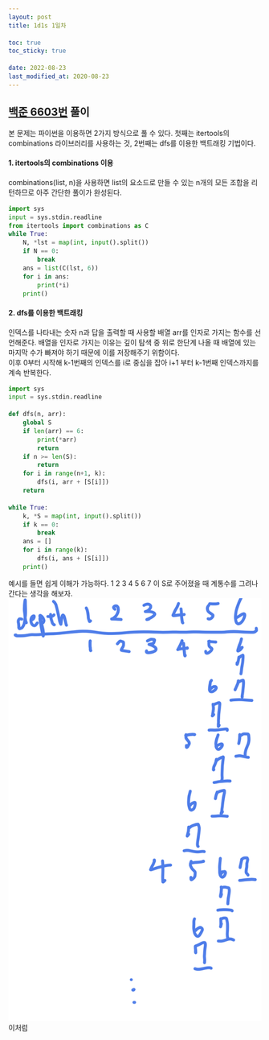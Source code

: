 ```yaml
---
layout: post
title: 1d1s 1일차

toc: true
toc_sticky: true

date: 2022-08-23
last_modified_at: 2020-08-23
---
```


## [백준 6603번](https://www.acmicpc.net/problem/6603) 풀이
본 문제는 파이썬을 이용하면 2가지 방식으로 풀 수 있다. 첫째는 itertools의 combinations 라이브러리를 사용하는 것, 2번째는 dfs를 이용한 백트래킹 기법이다. 
#### 1. itertools의 combinations 이용
combinations(list, n)을 사용하면 list의 요소드로 만들 수 있는 n개의 모든 조합을 리턴하므로 아주 간단한 풀이가 완성된다.   

~~~python
import sys
input = sys.stdin.readline
from itertools import combinations as C
while True:
	N, *lst = map(int, input().split())
	if N == 0:
		break
	ans = list(C(lst, 6))
	for i in ans:
		print(*i)
	print()
~~~
   
#### 2. dfs를 이용한 백트래킹
인덱스를 나타내는 숫자 n과 답을 출력할 때 사용할 배열 arr를 인자로 가지는 함수를 선언해준다. 배열을 인자로 가지는 이유는 깊이 탐색 중 위로 한단계 나올 때 배열에 있는 마지막 수가 빠져야 하기 때문에 이를 저장해주기 위함이다.   
이후 0부터 시작해 k-1번째의 인덱스를 i로 중심을 잡아 i+1 부터 k-1번째 인덱스까지를 계속 반복한다.
~~~python
import sys
input = sys.stdin.readline

def dfs(n, arr):
    global S
    if len(arr) == 6:
        print(*arr)
        return
    if n >= len(S):
        return
    for i in range(n+1, k):
        dfs(i, arr + [S[i]])
    return

while True:
	k, *S = map(int, input().split())
	if k == 0:
		break
	ans = []
	for i in range(k):
		dfs(i, ans + [S[i]])
	print()
~~~
예시를 들면 쉽게 이해가 가능하다. 1 2 3 4 5 6 7 이 S로 주어졌을 때 계통수를 그려나간다는 생각을 해보자.
![dfs 설명](/images/dfs설명.png)
이처럼 